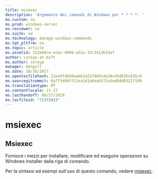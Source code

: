 ```yaml
---
title: msiexec
description: 'Argomento dei comandi di Windows per * * * *- '
ms.custom: na
ms.prod: windows-server
ms.reviewer: na
ms.suite: na
ms.technology: manage-windows-commands
ms.tgt_pltfrm: na
ms.topic: article
ms.assetid: 122eb0ce-ecbc-4909-a52a-15c3413619af
author: coreyp-at-msft
ms.author: coreyp
manager: dongill
ms.date: 10/16/2017
ms.openlocfilehash: 21ea9fdb50aa6b142274b814a38c43d93bc635c0
ms.sourcegitcommit: 6aff3d88ff22ea141a6ea6572a5ad8dd6321f199
ms.translationtype: MT
ms.contentlocale: it-IT
ms.lasthandoff: 09/27/2019
ms.locfileid: "71373423"
---
```

# <a name="msiexec"></a>msiexec



## <a name="msiexec"></a>Msiexec

Fornisce i mezzi per installare, modificare ed eseguire operazioni su Windows Installer dalla riga di comando.

Per la sintassi ed esempi sull'uso di questo comando, vedere [msiexec](https://go.microsoft.com/fwlink/?LinkId=94329).